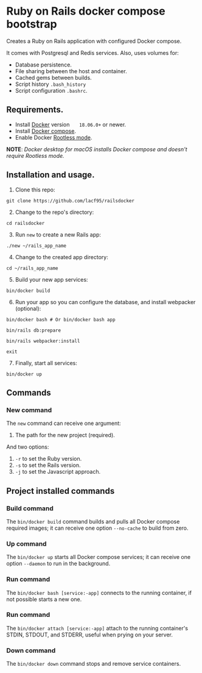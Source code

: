 # Ruby on Rails docker compose bootstrap

Creates a Ruby on Rails application with configured Docker compose.

It comes with Postgresql and Redis services. Also, uses volumes for:
* Database persistence.
* File sharing between the host and container.
* Cached gems between builds.
* Script history `.bash_history`
* Script configuration `.bashrc`.

## Requirements.

* Install [Docker](https://docs.docker.com/engine/install/) version `	18.06.0+` or newer.
* Install [Docker compose](https://docs.docker.com/compose/install/).
* Enable Docker [Rootless mode](https://docs.docker.com/engine/security/rootless/).

**NOTE**: *Docker desktop for macOS installs Docker compose and doesn't require
Rootless mode.*

## Installation and usage.

1. Clone this repo:
```shell
git clone https://github.com/lacf95/railsdocker
```

2. Change to the repo's directory:
```shell
cd railsdocker
```

3. Run `new` to create a new Rails app:
```shell
./new ~/rails_app_name
```

4. Change to the created app directory:
```shell
cd ~/rails_app_name
```

5. Build your new app services:
```shell
bin/docker build
```

6. Run your app so you can configure the database, and install webpacker (optional):
```shell
bin/docker bash # Or bin/docker bash app
```

```shell
bin/rails db:prepare
```

```shell
bin/rails webpacker:install
```

```shell
exit
```

7. Finally, start all services:
```shell
bin/docker up
```

## Commands

### New command
The `new` command can receive one argument:

1. The path for the new project (required).

And two options:

1. `-r` to set the Ruby version.
1. `-s` to set the Rails version.
1. `-j` to set the Javascript approach.

## Project installed commands

### Build command
The `bin/docker build` command builds and pulls all Docker compose required images; it can receive one option `--no-cache` to build from zero.

### Up command
The `bin/docker up` starts all Docker compose services; it can receive one option `--daemon` to run in the background.

### Run command
The `bin/docker bash [service:-app]` connects to the running container, if not possible starts a new one.

### Run command
The `bin/docker attach [service:-app]` attach to the running container's STDIN, STDOUT, and STDERR, useful when prying on your server.

### Down command
The `bin/docker down` command stops and remove service containers.
